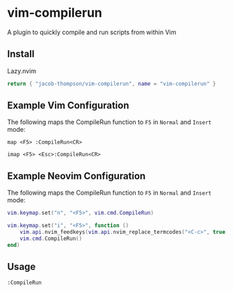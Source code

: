 # vim-compilerun

A plugin to quickly compile and run scripts from within Vim

## Install

Lazy.nvim

```lua
return { "jacob-thompson/vim-compilerun", name = "vim-compilerun" }
```

## Example Vim Configuration


The following maps the CompileRun function to `F5` in `Normal` and `Insert` mode:

```vimscript
map <F5> :CompileRun<CR>

imap <F5> <Esc>:CompileRun<CR>
```

## Example Neovim Configuration

The following maps the CompileRun function to `F5` in `Normal` and `Insert` mode:

```lua
vim.keymap.set("n", "<F5>", vim.cmd.CompileRun)

vim.keymap.set("i", "<F5>", function ()
    vim.api.nvim_feedkeys(vim.api.nvim_replace_termcodes("<C-c>", true, false, true), "n", true)
    vim.cmd.CompileRun()
end)
```

## Usage

```vimscript
:CompileRun
```
